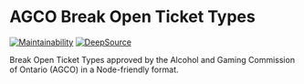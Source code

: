 # AGCO Break Open Ticket Types

[![Maintainability](https://api.codeclimate.com/v1/badges/b6538a4b810f5968ee30/maintainability)](https://codeclimate.com/github/cityssm/agco-break-open-ticket-types/maintainability)
[![DeepSource](https://app.deepsource.com/gh/cityssm/agco-break-open-ticket-types.svg/?label=active+issues&show_trend=true&token=ljmY2sbIaajAR8yQRWt4R4yM)](https://app.deepsource.com/gh/cityssm/agco-break-open-ticket-types/)

Break Open Ticket Types approved by the Alcohol and Gaming Commission of Ontario (AGCO) in a Node-friendly format.
